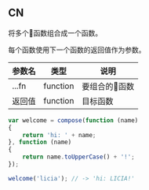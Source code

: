 ## CN

将多个函数组合成一个函数。

每个函数使用下一个函数的返回值作为参数。

|参数名|类型|说明|
|-----|----|---|
|...fn|function|要组合的函数|
|返回值|function|目标函数|

```javascript
var welcome = compose(function (name) 
{
    return 'hi: ' + name;
}, function (name) 
{
    return name.toUpperCase() + '!';
});

welcome('licia'); // -> 'hi: LICIA!'
```